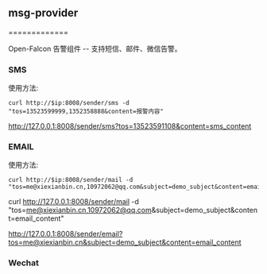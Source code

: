 ## msg-provider
=============

Open-Falcon 告警组件 -- 支持短信、邮件、微信告警。

### SMS

使用方法:

```
curl http://$ip:8008/sender/sms -d "tos=13523599999,1352358888&content=报警内容"
```

http://127.0.0.1:8008/sender/sms?tos=13523591108&content=sms_content

### EMAIL

使用方法:

```
curl http://$ip:8008/sender/mail -d "tos=me@xiexianbin.cn,10972062@qq.com&subject=demo_subject&content=email_content"
```

curl http://127.0.0.1:8008/sender/mail -d "tos=me@xiexianbin.cn,10972062@qq.com&subject=demo_subject&content=email_content"

http://127.0.0.1:8008/sender/email?tos=me@xiexianbin.cn&subject=demo_subject&content=email_content

### Wechat



